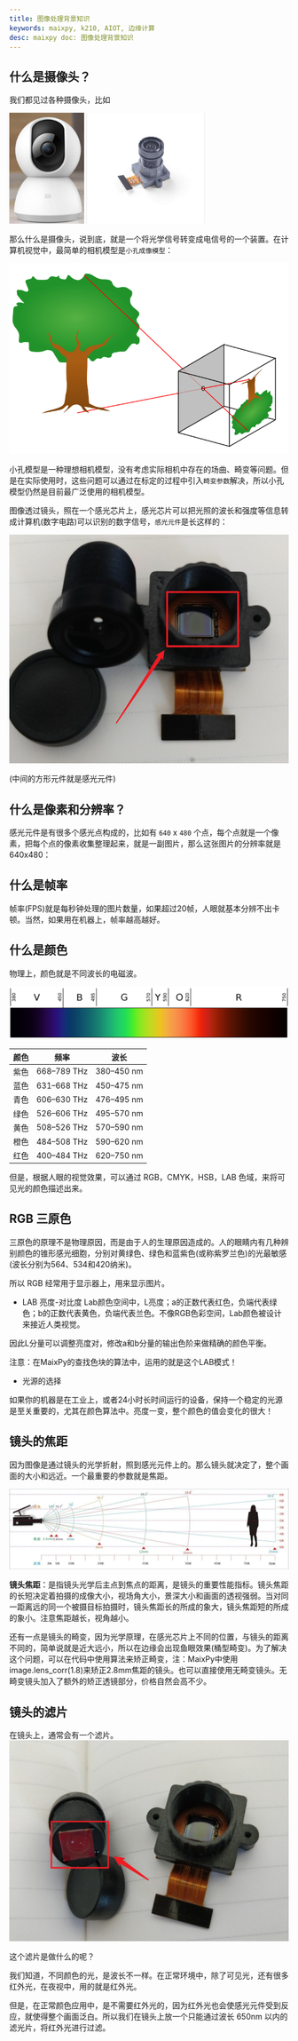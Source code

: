 ```yaml
---
title: 图像处理背景知识
keywords: maixpy, k210, AIOT, 边缘计算
desc: maixpy doc: 图像处理背景知识
---
```




## 什么是摄像头？

我们都见过各种摄像头，比如

<img src="../../assets/other/camera_mi.png" height="200">
<img src="../../assets/hardware/module/camera.png" height="200">

那么什么是摄像头，说到底，就是一个将光学信号转变成电信号的一个装置。在计算机视觉中，最简单的相机模型是`小孔成像模型`：

![](../../assets/other/Pinhole-camera.svg)

小孔模型是一种理想相机模型，没有考虑实际相机中存在的场曲、畸变等问题。但是在实际使用时，这些问题可以通过在标定的过程中引入`畸变参数`解决，所以小孔模型仍然是目前最广泛使用的相机模型。

图像透过镜头，照在一个感光芯片上，感光芯片可以把光照的波长和强度等信息转成计算机(数字电路)可以识别的数字信号，`感光元件`是长这样的：

![camera sensor](../../assets/other/sensor.png)

(中间的方形元件就是感光元件)

## 什么是像素和分辨率？

感光元件是有很多个感光点构成的，比如有 `640` x `480` 个点，每个点就是一个像素，把每个点的像素收集整理起来，就是一副图片，那么这张图片的分辨率就是 640x480：

## 什么是帧率

帧率(FPS)就是每秒钟处理的图片数量，如果超过20帧，人眼就基本分辨不出卡顿。当然，如果用在机器上，帧率越高越好。

## 什么是颜色

物理上，颜色就是不同波长的电磁波。

![sRGB rendering of the spectrum of visible light](../../assets/other/1920px-Linear_visible_spectrum.svg.png)

|颜色|频率       |波长|
| --- | --- | --- |
|紫色|668–789 THz|380–450 nm|
|蓝色|631–668 THz|450–475 nm|
|青色|606–630 THz|476–495 nm|
|绿色|526–606 THz|495–570 nm|
|黄色|508–526 THz|570–590 nm|
|橙色|484–508 THz|590–620 nm|
|红色|400–484 THz|620–750 nm|


但是，根据人眼的视觉效果，可以通过 RGB，CMYK，HSB，LAB 色域，来将可见光的颜色描述出来。

## RGB 三原色

三原色的原理不是物理原因，而是由于人的生理原因造成的。人的眼睛内有几种辨别颜色的锥形感光细胞，分别对黄绿色、绿色和蓝紫色(或称紫罗兰色)的光最敏感(波长分别为564、534和420纳米)。

所以 RGB 经常用于显示器上，用来显示图片。

- LAB 亮度-对比度
Lab颜色空间中，L亮度；a的正数代表红色，负端代表绿色；b的正数代表黄色，负端代表兰色。不像RGB色彩空间，Lab颜色被设计来接近人类视觉。

因此L分量可以调整亮度对，修改a和b分量的输出色阶来做精确的颜色平衡。

注意：在MaixPy的查找色块的算法中，运用的就是这个LAB模式！

- 光源的选择

如果你的机器是在工业上，或者24小时长时间运行的设备，保持一个稳定的光源是至关重要的，尤其在颜色算法中。亮度一变，整个颜色的值会变化的很大！


## 镜头的焦距

因为图像是通过镜头的光学折射，照到感光元件上的。那么镜头就决定了，整个画面的大小和远近。一个最重要的参数就是焦距。

![focal_distance](../../assets/other/focal_distance.jpg)

**镜头焦距**：是指镜头光学后主点到焦点的距离，是镜头的重要性能指标。镜头焦距的长短决定着拍摄的成像大小，视场角大小，景深大小和画面的透视强弱。当对同一距离远的同一个被摄目标拍摄时，镜头焦距长的所成的象大，镜头焦距短的所成的象小。注意焦距越长，视角越小。


还有一点是镜头的畸变，因为光学原理，在感光芯片上不同的位置，与镜头的距离不同的，简单说就是近大远小，所以在边缘会出现鱼眼效果(桶型畸变)。为了解决这个问题，可以在代码中使用算法来矫正畸变，注：MaixPy中使用image.lens_corr(1.8)来矫正2.8mm焦距的镜头。也可以直接使用无畸变镜头。无畸变镜头加入了额外的矫正透镜部分，价格自然会高不少。

## 镜头的滤片

在镜头上，通常会有一个滤片。
![camera sensor](../../assets/other/sensor_1.png)

这个滤片是做什么的呢？

我们知道，不同颜色的光，是波长不一样。在正常环境中，除了可见光，还有很多红外光，在夜视中，用的就是红外光。

但是，在正常颜色应用中，是不需要红外光的，因为红外光也会使感光元件受到反应，就使得整个画面泛白。所以我们在镜头上放一个只能通过波长 650nm 以内的滤光片，将红外光进行过滤。